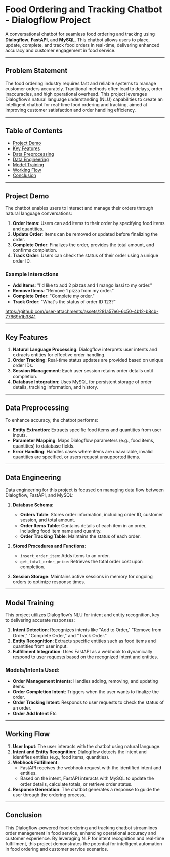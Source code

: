 # Food Ordering and Tracking Chatbot - Dialogflow Project

A conversational chatbot for seamless food ordering and tracking using **Dialogflow**, **FastAPI**, and **MySQL**. This chatbot allows users to place, update, complete, and track food orders in real-time, delivering enhanced accuracy and customer engagement in food service.

---

## Problem Statement

The food ordering industry requires fast and reliable systems to manage customer orders accurately. Traditional methods often lead to delays, order inaccuracies, and high operational overhead. This project leverages Dialogflow’s natural language understanding (NLU) capabilities to create an intelligent chatbot for real-time food ordering and tracking, aimed at improving customer satisfaction and order handling efficiency.

---

## Table of Contents

- [Project Demo](#project-demo)
- [Key Features](#key-features)
- [Data Preprocessing](#data-preprocessing)
- [Data Engineering](#data-engineering)
- [Model Training](#model-training)
- [Working Flow](#working-flow)
- [Conclusion](#conclusion)

---

## Project Demo

The chatbot enables users to interact and manage their orders through natural language conversations:
1. **Order Items**: Users can add items to their order by specifying food items and quantities.
2. **Update Order**: Items can be removed or updated before finalizing the order.
3. **Complete Order**: Finalizes the order, provides the total amount, and confirms completion.
4. **Track Order**: Users can check the status of their order using a unique order ID.

### Example Interactions

- **Add Items**: "I'd like to add 2 pizzas and 1 mango lassi to my order."
- **Remove Items**: "Remove 1 pizza from my order."
- **Complete Order**: "Complete my order."
- **Track Order**: "What's the status of order ID 123?"

https://github.com/user-attachments/assets/281a57e6-6c50-4b12-b8cb-77669b1b3841



---

## Key Features

1. **Natural Language Processing**: Dialogflow interprets user intents and extracts entities for effective order handling.
2. **Order Tracking**: Real-time status updates are provided based on unique order IDs.
3. **Session Management**: Each user session retains order details until completion.
4. **Database Integration**: Uses MySQL for persistent storage of order details, tracking information, and history.

---

## Data Preprocessing

To enhance accuracy, the chatbot performs:
- **Entity Extraction**: Extracts specific food items and quantities from user inputs.
- **Parameter Mapping**: Maps Dialogflow parameters (e.g., food items, quantities) to database fields.
- **Error Handling**: Handles cases where items are unavailable, invalid quantities are specified, or users request unsupported items.

---

## Data Engineering

Data engineering for this project is focused on managing data flow between Dialogflow, FastAPI, and MySQL:
1. **Database Schema**:
   - **Orders Table**: Stores order information, including order ID, customer session, and total amount.
   - **Order Items Table**: Contains details of each item in an order, including food item name and quantity.
   - **Order Tracking Table**: Maintains the status of each order.

2. **Stored Procedures and Functions**:
   - `insert_order_item`: Adds items to an order.
   - `get_total_order_price`: Retrieves the total order cost upon completion.
3. **Session Storage**: Maintains active sessions in memory for ongoing orders to optimize response times.

---

## Model Training

This project utilizes Dialogflow’s NLU for intent and entity recognition, key to delivering accurate responses:
1. **Intent Detection**: Recognizes intents like "Add to Order," "Remove from Order," "Complete Order," and "Track Order."
2. **Entity Recognition**: Extracts specific entities such as food items and quantities from user input.
3. **Fulfillment Integration**: Uses FastAPI as a webhook to dynamically respond to user requests based on the recognized intent and entities.

### Models/Intents Used:
- **Order Management Intents**: Handles adding, removing, and updating items.
- **Order Completion Intent**: Triggers when the user wants to finalize the order.
- **Order Tracking Intent**: Responds to user requests to check the status of an order.
- **Order Add Intent** Etc

---

## Working Flow

1. **User Input**: The user interacts with the chatbot using natural language.
2. **Intent and Entity Recognition**: Dialogflow detects the intent and identifies entities (e.g., food items, quantities).
3. **Webhook Fulfillment**:
   - FastAPI receives the webhook request with the identified intent and entities.
   - Based on the intent, FastAPI interacts with MySQL to update the order details, calculate totals, or retrieve order status.
4. **Response Generation**: The chatbot generates a response to guide the user through the ordering process.

---

## Conclusion

This Dialogflow-powered food ordering and tracking chatbot streamlines order management in food service, enhancing operational accuracy and customer experience. By leveraging NLP for intent recognition and real-time fulfillment, this project demonstrates the potential for intelligent automation in food ordering and customer service scenarios.
